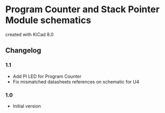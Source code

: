 # Program Counter and Stack Pointer Module schematics

created with KiCad 8.0

## Changelog

### 1.1

* Add PI LED for Program Counter
* Fix mismatched datasheets references on schematic for U4

### 1.0

* Initial version
